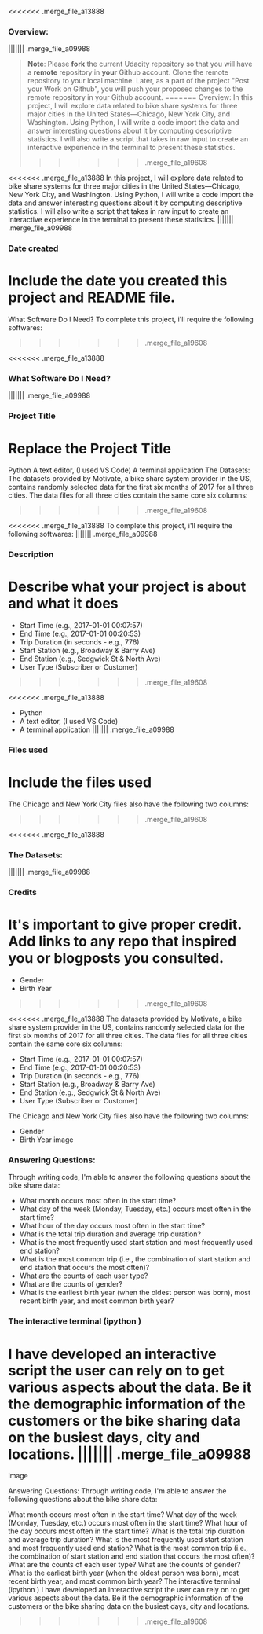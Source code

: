 <<<<<<< .merge_file_a13888
### Overview:
||||||| .merge_file_a09988
>**Note**: Please **fork** the current Udacity repository so that you will have a **remote** repository in **your** Github account. Clone the remote repository to your local machine. Later, as a part of the project "Post your Work on Github", you will push your proposed changes to the remote repository in your Github account.
=======
Overview:
In this project, I will explore data related to bike share systems for three major cities in the United States—Chicago, New York City, and Washington. Using Python, I will write a code import the data and answer interesting questions about it by computing descriptive statistics. I will also write a script that takes in raw input to create an interactive experience in the terminal to present these statistics.
>>>>>>> .merge_file_a19608

<<<<<<< .merge_file_a13888
In this project, I will explore data related to bike share systems for three major cities in the United States—Chicago, New York City, and Washington. Using Python, I will write a code import the data and answer interesting questions about it by computing descriptive statistics. I will also write a script that takes in raw input to create an interactive experience in the terminal to present these statistics.
||||||| .merge_file_a09988
### Date created
Include the date you created this project and README file.
=======
What Software Do I Need?
To complete this project, i'll require the following softwares:
>>>>>>> .merge_file_a19608

<<<<<<< .merge_file_a13888
### What Software Do I Need?
||||||| .merge_file_a09988
### Project Title
Replace the Project Title
=======
Python
A text editor, (I used VS Code)
A terminal application
The Datasets:
The datasets provided by Motivate, a bike share system provider in the US, contains randomly selected data for the first six months of 2017 for all three cities. The data files for all three cities contain the same core six columns:
>>>>>>> .merge_file_a19608

<<<<<<< .merge_file_a13888
To complete this project, i'll require the following softwares:
||||||| .merge_file_a09988
### Description
Describe what your project is about and what it does
=======
- Start Time (e.g., 2017-01-01 00:07:57)
- End Time (e.g., 2017-01-01 00:20:53)
- Trip Duration (in seconds - e.g., 776)
- Start Station (e.g., Broadway & Barry Ave)
- End Station (e.g., Sedgwick St & North Ave)
- User Type (Subscriber or Customer)
>>>>>>> .merge_file_a19608

<<<<<<< .merge_file_a13888
- Python
- A text editor, (I used VS Code)
- A terminal application
||||||| .merge_file_a09988
### Files used
Include the files used
=======
The Chicago and New York City files also have the following two columns:
>>>>>>> .merge_file_a19608

<<<<<<< .merge_file_a13888
### The Datasets:
||||||| .merge_file_a09988
### Credits
It's important to give proper credit. Add links to any repo that inspired you or blogposts you consulted.
=======
- Gender
- Birth Year
>>>>>>> .merge_file_a19608

<<<<<<< .merge_file_a13888
The datasets provided by Motivate, a bike share system provider in the US, contains randomly selected data for the first six months of 2017 for all three cities. The data files for all three cities contain the same core six columns:

- Start Time (e.g., 2017-01-01 00:07:57)
- End Time (e.g., 2017-01-01 00:20:53)
- Trip Duration (in seconds - e.g., 776)
- Start Station (e.g., Broadway & Barry Ave)
- End Station (e.g., Sedgwick St & North Ave)
- User Type (Subscriber or Customer)

The Chicago and New York City files also have the following two columns:

- Gender
- Birth Year
  image

### Answering Questions:

Through writing code, I'm able to answer the following questions about the bike share data:

- What month occurs most often in the start time?
- What day of the week (Monday, Tuesday, etc.) occurs most often in the start time?
- What hour of the day occurs most often in the start time?
- What is the total trip duration and average trip duration?
- What is the most frequently used start station and most frequently used end station?
- What is the most common trip (i.e., the combination of start station and end station that occurs the most often)?
- What are the counts of each user type?
- What are the counts of gender?
- What is the earliest birth year (when the oldest person was born), most recent birth year, and most common birth year?

### The interactive terminal (ipython )

I have developed an interactive script the user can rely on to get various aspects about the data. Be it the demographic information of the customers or the bike sharing data on the busiest days, city and locations.
||||||| .merge_file_a09988
=======
image

Answering Questions:
Through writing code, I'm able to answer the following questions about the bike share data:

What month occurs most often in the start time?
What day of the week (Monday, Tuesday, etc.) occurs most often in the start time?
What hour of the day occurs most often in the start time?
What is the total trip duration and average trip duration?
What is the most frequently used start station and most frequently used end station?
What is the most common trip (i.e., the combination of start station and end station that occurs the most often)?
What are the counts of each user type?
What are the counts of gender?
What is the earliest birth year (when the oldest person was born), most recent birth year, and most common birth year?
The interactive terminal (ipython )
I have developed an interactive script the user can rely on to get various aspects about the data. Be it the demographic information of the customers or the bike sharing data on the busiest days, city and locations.
>>>>>>> .merge_file_a19608
